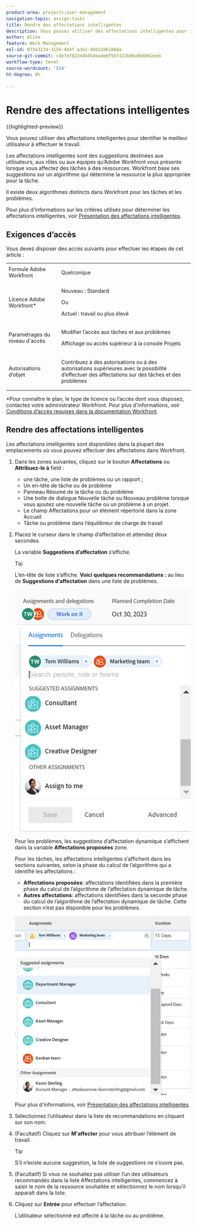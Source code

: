 ```yaml
---
product-area: projects;user-management
navigation-topic: assign-tasks
title: Rendre des affectations intelligentes
description: Vous pouvez utiliser des affectations intelligentes pour identifier le meilleur utilisateur à effectuer le travail. Les affectations intelligentes sont des suggestions destinées aux utilisateurs, aux rôles ou aux équipes qu’Adobe Workfront vous présente lorsque vous affectez des tâches à des ressources en fonction d’un algorithme qui détermine la ressource la plus appropriée pour la tâche. Pour plus d’informations sur les affectations intelligentes, voir Présentation des affectations intelligentes .
author: Alina
feature: Work Management
exl-id: 073a3234-3156-4b4f-a3e1-dbb32d61068a
source-git-commit: c4b7ef023d4b45deade0f56f422b0ba6b6662ee4
workflow-type: tm+mt
source-wordcount: '514'
ht-degree: 0%

---
```


# Rendre des affectations intelligentes

<!--Audited: 02/2024-->

<!-- {{preview-and-fast-release}} -->

{{highlighted-preview}}

Vous pouvez utiliser des affectations intelligentes pour identifier le meilleur utilisateur à effectuer le travail.

Les affectations intelligentes sont des suggestions destinées aux utilisateurs, aux rôles ou aux équipes qu’Adobe Workfront vous présente lorsque vous affectez des tâches à des ressources. Workfront base ses suggestions sur un algorithme qui détermine la ressource la plus appropriée pour la tâche.

<span class="preview">Il existe deux algorithmes distincts dans Workfront pour les tâches et les problèmes. </span>

Pour plus d’informations sur les critères utilisés pour déterminer les affectations intelligentes, voir [Présentation des affectations intelligentes](../../../manage-work/tasks/assign-tasks/smart-assignments.md).

## Exigences d’accès

Vous devez disposer des accès suivants pour effectuer les étapes de cet article :

<table style="table-layout:auto"> 
 <col> 
 <col> 
 <tbody> 
  <tr> 
   <td role="rowheader">Formule Adobe Workfront</td> 
   <td> <p>Quelconque</p> </td> 
  </tr> 
  <tr> 
   <td role="rowheader">Licence Adobe Workfront*</td> 
   <td> <p>Nouveau : Standard</p>
      Ou
      <p>Actuel : travail ou plus élevé</p> </td> 
  </tr> 
  <tr> 
   <td role="rowheader">Paramétrages du niveau d'accès</td> 
   <td> <p>Modifier l’accès aux tâches et aux problèmes</p> <p>Affichage ou accès supérieur à la console Projets</p>  </td> 
  </tr> 
  <tr> 
   <td role="rowheader">Autorisations d’objet</td> 
   <td> <p>Contribuez à des autorisations ou à des autorisations supérieures avec la possibilité d’effectuer des affectations sur des tâches et des problèmes</p> </td> 
  </tr> 
 </tbody> 
</table>

*Pour connaître le plan, le type de licence ou l’accès dont vous disposez, contactez votre administrateur Workfront. Pour plus d’informations, voir [Conditions d’accès requises dans la documentation Workfront](/help/quicksilver/administration-and-setup/add-users/access-levels-and-object-permissions/access-level-requirements-in-documentation.md).

## Rendre des affectations intelligentes

Les affectations intelligentes sont disponibles dans la plupart des emplacements où vous pouvez effectuer des affectations dans Workfront.

1. Dans les zones suivantes, cliquez sur le bouton **Affectations** ou **Attribuez-le à** field :

   * une tâche, une liste de problèmes ou un rapport ;
   * Un en-tête de tâche ou de problème
   * Panneau Résumé de la tâche ou du problème
   * <span class="preview">Une boîte de dialogue Nouvelle tâche ou Nouveau problème lorsque vous ajoutez une nouvelle tâche ou un problème à un projet.</span>
   * Le champ Affectations pour un élément répertorié dans la zone Accueil
   * Tâche ou problème dans l’équilibreur de charge de travail

1. Placez le curseur dans le champ d’affectation et attendez deux secondes.

   <span class="preview">La variable **Suggestions d’affectation** s’affiche.</span> <!--check the casing for "assignments" should be lower case in task lists??-->

   >[!TIP]
   >
   >   L’en-tête de liste s’affiche. **Voici quelques recommandations :** au lieu de **Suggestions d’affectation** dans une liste de problèmes.

   ![](assets/smart-assignments-task-header-nwe-350x302.png)

   Pour les problèmes, les suggestions d’affectation dynamique s’affichent dans la variable **Affectations proposées** zone.

   Pour les tâches, les affectations intelligentes s’affichent dans les sections suivantes, selon la phase du calcul de l’algorithme qui a identifié les affectations :

   * **Affectations proposées**: affectations identifiées dans la première phase du calcul de l’algorithme de l’affectation dynamique de tâche.
   * <span class="preview">**Autres affectations**: affectations identifiées dans la seconde phase du calcul de l’algorithme de l’affectation dynamique de tâche. Cette section n’est pas disponible pour les problèmes. </span> <!--replace this with the new UI: "Other assignments"-->

   ![](assets/smart-assignments-task-list.png)

   Pour plus d’informations, voir [Présentation des affectations intelligentes](../../../manage-work/tasks/assign-tasks/smart-assignments.md).

1. Sélectionnez l’utilisateur dans la liste de recommandations en cliquant sur son nom.

1. (Facultatif) Cliquez sur **M&#39;affecter** pour vous attribuer l’élément de travail.

   >[!TIP]
   >
   >S’il n’existe aucune suggestion, la liste de suggestions ne s’ouvre pas.

1. (Facultatif) Si vous ne souhaitez pas utiliser l’un des utilisateurs recommandés dans la liste Affectations intelligentes, commencez à saisir le nom de la ressource souhaitée et sélectionnez le nom lorsqu’il apparaît dans la liste.
1. Cliquez sur **Entrée** pour effectuer l’affectation.

   L’utilisateur sélectionné est affecté à la tâche ou au problème.

